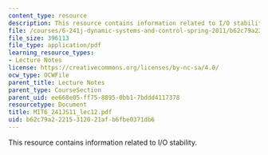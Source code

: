 ```yaml
---
content_type: resource
description: This resource contains information related to I/O stability.
file: /courses/6-241j-dynamic-systems-and-control-spring-2011/b62c79a22215312021afb6fbe0371db6_MIT6_241JS11_lec12.pdf
file_size: 396113
file_type: application/pdf
learning_resource_types:
- Lecture Notes
license: https://creativecommons.org/licenses/by-nc-sa/4.0/
ocw_type: OCWFile
parent_title: Lecture Notes
parent_type: CourseSection
parent_uid: ee668e05-ff75-8895-0bb1-7bddd4117378
resourcetype: Document
title: MIT6_241JS11_lec12.pdf
uid: b62c79a2-2215-3120-21af-b6fbe0371db6
---
```

This resource contains information related to I/O stability.